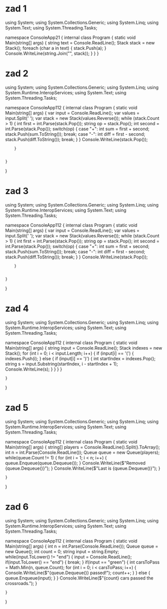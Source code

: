 # zad 1

using System;
using System.Collections.Generic;
using System.Linq;
using System.Text;
using System.Threading.Tasks;

namespace ConsoleApp21
{
    internal class Program
    {
        static void Main(string[] args)
        {
            string text = Console.ReadLine();
            Stack<char> stack = new Stack<char>();
            foreach (char a in text)
            {
                stack.Push(a);
            }
            Console.WriteLine(string.Join("", stack));
        }
    }
}

# zad 2

using System;
using System.Collections.Generic;
using System.Linq;
using System.Runtime.InteropServices;
using System.Text;
using System.Threading.Tasks;

namespace ConsoleApp112
{
    internal class Program
    {
        static void Main(string[] args)
        {
            var input = Console.ReadLine();
            var values = input.Split(' ');
            var stack = new Stack<string>(values.Reverse());
            while (stack.Count > 1)
            {
                int first = int.Parse(stack.Pop());
                string op = stack.Pop();
                int second = int.Parse(stack.Pop());
                switch(op)
                {
                    case "+":
                        int sum = first + second;
                        stack.Push(sum.ToString());
                        break;
                    case "-":
                        int diff = first - second;
                        stack.Push(diff.ToString());
                        break;
                }
            }
            Console.WriteLine(stack.Pop());



        }


    }
}

# zad 3

using System;
using System.Collections.Generic;
using System.Linq;
using System.Runtime.InteropServices;
using System.Text;
using System.Threading.Tasks;

namespace ConsoleApp112
{
    internal class Program
    {
        static void Main(string[] args)
        {
            var input = Console.ReadLine();
            var values = input.Split(' ');
            var stack = new Stack<string>(values.Reverse());
            while (stack.Count > 1)
            {
                int first = int.Parse(stack.Pop());
                string op = stack.Pop();
                int second = int.Parse(stack.Pop());
                switch(op)
                {
                    case "+":
                        int sum = first + second;
                        stack.Push(sum.ToString());
                        break;
                    case "-":
                        int diff = first - second;
                        stack.Push(diff.ToString());
                        break;
                }
            }
            Console.WriteLine(stack.Pop());



        }


    }
}

# zad 4

using System;
using System.Collections.Generic;
using System.Linq;
using System.Runtime.InteropServices;
using System.Text;
using System.Threading.Tasks;

namespace ConsoleApp112
{
    internal class Program
    {
        static void Main(string[] args)
        {
            string input = Console.ReadLine();
            Stack<int> indexes = new Stack<int>();
            for (int i = 0; i < input.Length; i++)
            {
                if (input[i] == '(')
                {
                    indexes.Push(i);
                }
                else
                {
                    if (input[i] == ')')
                    {
                        int startIndex = indexes.Pop();
                        string s = input.Substring(startIndex, i - startIndex + 1);
                        Console.WriteLine(s);
                    }
                }
            }
        }


    }
}

# zad 5

using System;
using System.Collections.Generic;
using System.Linq;
using System.Runtime.InteropServices;
using System.Text;
using System.Threading.Tasks;

namespace ConsoleApp112
{
    internal class Program
    {
        static void Main(string[] args)
        {
            string[] players = Console.ReadLine().Split().ToArray();
            int n = int.Parse(Console.ReadLine());
            Queue<string> queue = new Queue<string>(players);
            while(queue.Count != 1)
            {
                for (int i = 1; i < n; i++)
                {
                    queue.Enqueue(queue.Dequeue());
                }
                Console.WriteLine($"Removed {queue.Dequeue()}");
            }
            Console.WriteLine($"Last is {queue.Dequeue()}");
        }


    }
}

# zad 6

using System;
using System.Collections.Generic;
using System.Linq;
using System.Runtime.InteropServices;
using System.Text;
using System.Threading.Tasks;

namespace ConsoleApp112
{
    internal class Program
    {
        static void Main(string[] args)
        {
            int n = int.Parse(Console.ReadLine());
            Queue<string> queue = new Queue<string>();
            int count = 0;
            string input = string.Empty;
            while(input.ToLower() != "end")
            {
                input = Console.ReadLine();
                if(input.ToLower() ==  "end")
                {
                    break;
                }
                if(input == "green")
                {
                    int carsToPass = Math.Min(n, queue.Count);
                    for (int i = 0; i < carsToPass; i++)
                    {
                        Console.WriteLine($"{queue.Dequeue()} passed!");
                        count++;
                    }
                }
                else
                {
                    queue.Enqueue(input);
                }
            }
            Console.WriteLine($"{count} cars passed the crossroads.");
        }


    }
}
